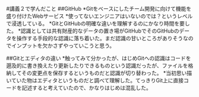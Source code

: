 #講義２で学んだこと
##GitHub
*Gitをベースにしたチーム開発に向けて機能を盛り付けたWebサービス
*使ってないエンジニアはいないのでは？というレベルで浸透している。
*GitとGitHubの明確な違いを理解するのにかなり時間を要した。
*認識としては共有財産的なデータの置き場がGitHubでそのGitHubのデータを操作する手段的な認識に落ち着いた。まだ認識の甘いところがありそうなのでインプットを欠かさずやっていこうと思う。

##Gitとエディタの違い
*触ってみて分かったが、はじめGitへの認識はコードを遡及的に書き換えたり更新したりできるものという認識だったが、ファイルを格納してその変更点を保存するというものだと認識が切り替わった。
*当初思い描いていた物はエディタというものだと調べて理解した。てっきりGit上に直接コードを記述すると考えていたので、かなりはじめは混乱した。
